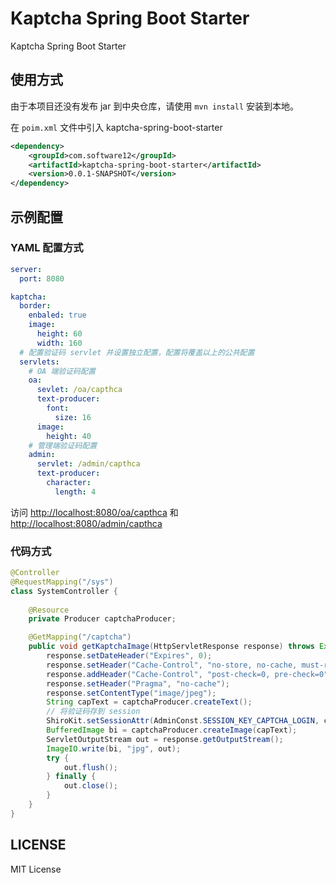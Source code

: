 # Kaptcha Spring Boot Starter

Kaptcha Spring Boot Starter

## 使用方式

由于本项目还没有发布 jar 到中央仓库，请使用 `mvn install` 安装到本地。 

在 `poim.xml` 文件中引入 kaptcha-spring-boot-starter

```xml
<dependency>
    <groupId>com.software12</groupId>
    <artifactId>kaptcha-spring-boot-starter</artifactId>
    <version>0.0.1-SNAPSHOT</version>
</dependency>
```

## 示例配置

### YAML 配置方式

```yaml
server:
  port: 8080

kaptcha:
  border:
    enbaled: true
    image:
      height: 60
      width: 160
  # 配置验证码 servlet 并设置独立配置，配置将覆盖以上的公共配置
  servlets:
    # OA 端验证码配置
    oa:
      sevlet: /oa/capthca
      text-producer:
        font:
          size: 16
      image:
        height: 40
    # 管理端验证码配置
    admin:
      servlet: /admin/capthca
      text-producer:
        character:
          length: 4
```

访问 [http://localhost:8080/oa/capthca](http://localhost:8080/oa/capthca) 和 [http://localhost:8080/admin/capthca](http://localhost:8080/admin/capthca)

### 代码方式

```java
@Controller
@RequestMapping("/sys")
class SystemController {
    
    @Resource
    private Producer captchaProducer;

    @GetMapping("/captcha")
    public void getKaptchaImage(HttpServletResponse response) throws Exception {
        response.setDateHeader("Expires", 0);
        response.setHeader("Cache-Control", "no-store, no-cache, must-revalidate");
        response.addHeader("Cache-Control", "post-check=0, pre-check=0");
        response.setHeader("Pragma", "no-cache");
        response.setContentType("image/jpeg");
        String capText = captchaProducer.createText();
        // 将验证码存到 session
        ShiroKit.setSessionAttr(AdminConst.SESSION_KEY_CAPTCHA_LOGIN, capText);
        BufferedImage bi = captchaProducer.createImage(capText);
        ServletOutputStream out = response.getOutputStream();
        ImageIO.write(bi, "jpg", out);
        try {
            out.flush();
        } finally {
            out.close();
        }
    }
}
```

## LICENSE

MIT License

